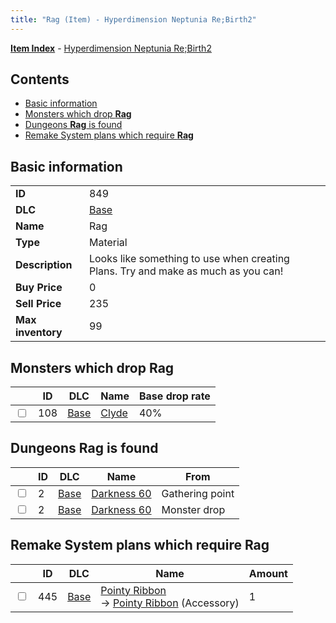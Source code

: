```yaml
---
title: "Rag (Item) - Hyperdimension Neptunia Re;Birth2"
---
```


[**Item Index**](/neptunia/rb2/item/index.html) - [Hyperdimension Neptunia Re;Birth2](/neptunia/rb2)

## Contents

- [Basic information](#basic-information)
- [Monsters which drop **Rag**](#monsters-which-drop-rag)
- [Dungeons **Rag** is found](#dungeons-rag-is-found)
- [Remake System plans which require **Rag**](#remake-system-plans-which-require-rag)

## Basic information

|   |   |
| -- | -- |
| **ID** | 849 |
| **DLC** | [Base](/neptunia/rb2/dlc/0-base.html) |
| **Name** | Rag |
| **Type** | Material |
| **Description** | Looks like something to use when creating Plans. Try and make as much as you can! |
| **Buy Price** | 0 |
| **Sell Price** | 235 |
| **Max inventory** | 99 |

## Monsters which drop **Rag**

|    | ID | DLC | Name | Base drop rate |
| -- | -- | --- | ---- | -------------- |
| <input type="checkbox" id="rb2-monster-0-108" class="trackbox" /> | 108 | [Base](/neptunia/rb2/dlc/0-base.html) | [Clyde](/neptunia/rb2/monster/0-108-clyde.html) | 40% |

## Dungeons **Rag** is found

|    | ID | DLC | Name | From |
| -- | -- | --- | ---- | ---- |
| <input type="checkbox" id="rb2-dungeon-0-2" class="trackbox" /> | 2 | [Base](/neptunia/rb2/dlc/0-base.html) | [Darkness 60](/neptunia/rb2/dungeon/0-2-darkness-60.html) | Gathering point |
| <input type="checkbox" id="rb2-dungeon-0-2" class="trackbox" /> | 2 | [Base](/neptunia/rb2/dlc/0-base.html) | [Darkness 60](/neptunia/rb2/dungeon/0-2-darkness-60.html) | Monster drop |

## Remake System plans which require **Rag**

|    | ID | DLC | Name | Amount |
| -- | -- | --- | ---- | ------ |
| <input type="checkbox" id="rb2-remake-0-445" class="trackbox" /> | 445 | [Base](/neptunia/rb2/dlc/0-base.html) | [Pointy Ribbon](/neptunia/rb2/remake/0-445-pointy-ribbon.html)<br />→ [Pointy Ribbon](/neptunia/rb2/item/0-2376-pointy-ribbon.html) (Accessory) | 1 |